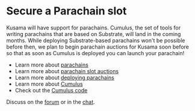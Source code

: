 # Secure a Parachain slot

Kusama will have support for parachains. Cumulus, the set of tools for writing parachains that are based on Substrate, will land in the coming months. While deploying Substrate-based parachains won't be possible before then, we plan to begin parachain auctions for Kusama soon before so that as soon as Cumulus is deployed you can launch your parachain! 

- Learn more about [parachains](https://wiki.polkadot.network/en/latest/polkadot/learn/parachains/)
- Learn more about [parachain slot auctions](https://wiki.polkadot.network/en/latest/polkadot/learn/auction/)
- Learn more about [deploying parachains](https://wiki.polkadot.network/en/latest/polkadot/build/deploy-parachains/)
- Learn more about [Cumulus](https://wiki.polkadot.network/en/latest/polkadot/build/cumulus/)
- Check out the [Cumulus code](https://github.com/paritytech/cumulus)

Discuss on the [forum](https://forum.kusama.network) or in the [chat](https://riot.im/app/#/room/#kusamawatercooler:polkadot.builders).
